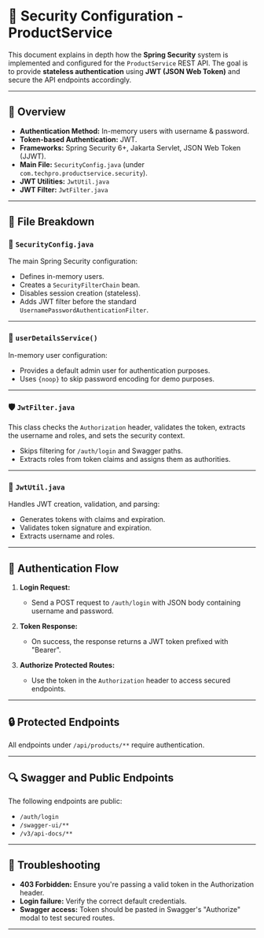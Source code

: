 # 🔐 Security Configuration - ProductService

This document explains in depth how the **Spring Security** system is implemented and configured for the `ProductService` REST API. The goal is to provide **stateless authentication** using **JWT (JSON Web Token)** and secure the API endpoints accordingly.

---

## 🔧 Overview

- **Authentication Method:** In-memory users with username & password.
- **Token-based Authentication:** JWT.
- **Frameworks:** Spring Security 6+, Jakarta Servlet, JSON Web Token (JJWT).
- **Main File:** `SecurityConfig.java` (under `com.techpro.productservice.security`).
- **JWT Utilities:** `JwtUtil.java`
- **JWT Filter:** `JwtFilter.java`

---

## 📁 File Breakdown

### 🔑 `SecurityConfig.java`
The main Spring Security configuration:
- Defines in-memory users.
- Creates a `SecurityFilterChain` bean.
- Disables session creation (stateless).
- Adds JWT filter before the standard `UsernamePasswordAuthenticationFilter`.

---

### 👤 `userDetailsService()`
In-memory user configuration:
- Provides a default admin user for authentication purposes.
- Uses `{noop}` to skip password encoding for demo purposes.

---

### 🛡️ `JwtFilter.java`
This class checks the `Authorization` header, validates the token, extracts the username and roles, and sets the security context.
- Skips filtering for `/auth/login` and Swagger paths.
- Extracts roles from token claims and assigns them as authorities.

---

### 🧠 `JwtUtil.java`
Handles JWT creation, validation, and parsing:
- Generates tokens with claims and expiration.
- Validates token signature and expiration.
- Extracts username and roles.

---

## 📜 Authentication Flow

1. **Login Request:**
   - Send a POST request to `/auth/login` with JSON body containing username and password.

2. **Token Response:**
   - On success, the response returns a JWT token prefixed with "Bearer".

3. **Authorize Protected Routes:**
   - Use the token in the `Authorization` header to access secured endpoints.

---

## 🔒 Protected Endpoints

All endpoints under `/api/products/**` require authentication.

---

## 🔍 Swagger and Public Endpoints

The following endpoints are public:
- `/auth/login`
- `/swagger-ui/**`
- `/v3/api-docs/**`

---

## 🐞 Troubleshooting

- **403 Forbidden:** Ensure you're passing a valid token in the Authorization header.
- **Login failure:** Verify the correct default credentials.
- **Swagger access:** Token should be pasted in Swagger's "Authorize" modal to test secured routes.

---